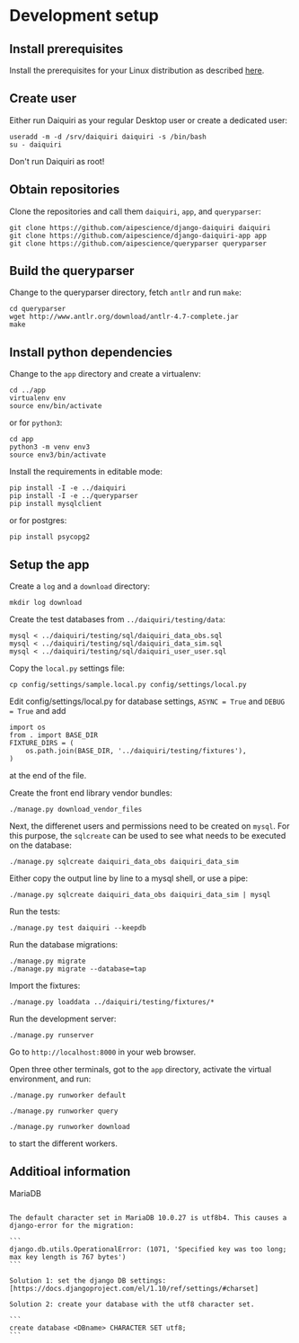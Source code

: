 Development setup
=================

Install prerequisites
---------------------

Install the prerequisites for your Linux distribution as described [here](prerequisites).


Create user
-----------

Either run Daiquiri as your regular Desktop user or create a dedicated user:

```
useradd -m -d /srv/daiquiri daiquiri -s /bin/bash
su - daiquiri
```

Don't run Daiquiri as root!


Obtain repositories
-------------------

Clone the repositories and call them `daiquiri`, `app`, and `queryparser`:

```
git clone https://github.com/aipescience/django-daiquiri daiquiri
git clone https://github.com/aipescience/django-daiquiri-app app
git clone https://github.com/aipescience/queryparser queryparser
```

Build the queryparser
---------------------

Change to the queryparser directory, fetch `antlr` and run `make`:

```
cd queryparser
wget http://www.antlr.org/download/antlr-4.7-complete.jar
make
```

Install python dependencies
---------------------------

Change to the `app` directory and create a virtualenv:

```
cd ../app
virtualenv env
source env/bin/activate
```

or for `python3`:

```
cd app
python3 -m venv env3
source env3/bin/activate
```

Install the requirements in editable mode:

```
pip install -I -e ../daiquiri
pip install -I -e ../queryparser
pip install mysqlclient
```
or for postgres:
```
pip install psycopg2
```

Setup the app
-------------

Create a `log` and a `download` directory:

```
mkdir log download
```

Create the test databases from `../daiquiri/testing/data`:

```
mysql < ../daiquiri/testing/sql/daiquiri_data_obs.sql
mysql < ../daiquiri/testing/sql/daiquiri_data_sim.sql
mysql < ../daiquiri/testing/sql/daiquiri_user_user.sql
```

Copy the `local.py` settings file:

```
cp config/settings/sample.local.py config/settings/local.py
```

Edit config/settings/local.py for database settings, `ASYNC = True` and `DEBUG = True` and add

```
import os
from . import BASE_DIR
FIXTURE_DIRS = (
    os.path.join(BASE_DIR, '../daiquiri/testing/fixtures'),
)
```

at the end of the file.

Create the front end library vendor bundles:

```
./manage.py download_vendor_files
```

Next, the differenet users and permissions need to be created on `mysql`. For this purpose, the `sqlcreate` can be used to see what needs to be executed on the database:

```
./manage.py sqlcreate daiquiri_data_obs daiquiri_data_sim
```

Either copy the output line by line to a mysql shell, or use a pipe:

```
./manage.py sqlcreate daiquiri_data_obs daiquiri_data_sim | mysql
```

Run the tests:

```
./manage.py test daiquiri --keepdb
```

Run the database migrations:

```
./manage.py migrate
./manage.py migrate --database=tap
```

Import the fixtures:

```
./manage.py loaddata ../daiquiri/testing/fixtures/*
```

Run the development server:

```
./manage.py runserver
```

Go to `http://localhost:8000` in your web browser.


Open three other terminals, got to the `app` directory, activate the virtual environment, and run:

```
./manage.py runworker default
```

```
./manage.py runworker query
```

```
./manage.py runworker download
```

to start the different workers.


Additioal information
---------------------

MariaDB
~~~~~~~

The default character set in MariaDB 10.0.27 is utf8b4. This causes a django-error for the migration:

```
django.db.utils.OperationalError: (1071, 'Specified key was too long; max key length is 767 bytes')
```

Solution 1: set the django DB settings: [https://docs.djangoproject.com/el/1.10/ref/settings/#charset]

Solution 2: create your database with the utf8 character set.

```
create database <DBname> CHARACTER SET utf8;
```
